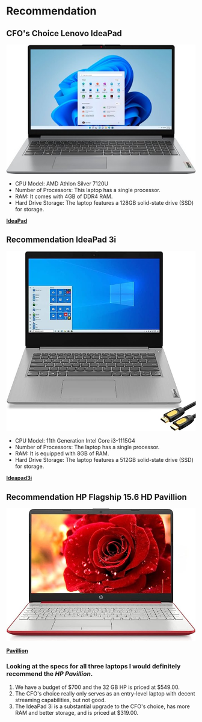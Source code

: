 # Recommendation

## CFO's Choice Lenovo IdeaPad
![CFO](CFO.jpg)

* CPU Model: AMD Athlon Silver 7120U
* Number of Processors: This laptop has a single processor.
* RAM: It comes with 4GB of DDR4 RAM.
* Hard Drive Storage: The laptop features a 128GB solid-state drive (SSD) for storage.

**[IdeaPad](https://www.bestbuy.com/site/lenovo-ideapad-1-15-6-hd-laptop-athlon-silver-7120u-with-4gb-memory-128gb-ssd-cloud-grey/6531746.p?skuId=6531746 "IdeaPad")**

## Recommendation IdeaPad 3i
![McCarty](McCarty.jpg)

* CPU Model: 11th Generation Intel Core i3-1115G4
* Number of Processors: The laptop has a single processor.
* RAM: It is equipped with 8GB of RAM.
* Hard Drive Storage: The laptop features a 512GB solid-state drive (SSD) for storage.

**[Ideapad3i](https://www.amazon.com/Lenovo-IdeaPad-Business-Student-i3-1115G4/dp/B0BSR6N4WY/ref=sr_1_2_sspa?crid=31ZBEMBLDQUC1&keywords=lenovo%2Blaptop&qid=1689560155&refinements=p_n_feature_thirty-three_browse-bin%3A23720419011&rnid=23720416011&s=pc&sprefix=lenovo%2B%2Caps%2C196&sr=1-2-spons&sp_csd=d2lkZ2V0TmFtZT1zcF9hdGY&th=1 "IdeaPad3i")**

## Recommendation HP Flagship 15.6 HD Pavillion
![Pavillion](Pavillion.jpg)

**[Pavillion](https://www.amazon.com/dp/B0BVZJYJDG?tag=highlightreviews-94074-20&th=1 "32GB HP Pavillion")**

### Looking at the specs for all three laptops I would definitely recommend the *HP Pavillion*. 
1. We have a budget of $700 and the 32 GB HP is priced at $549.00.
2. The CFO's choice really only serves as an entry-level laptop with decent streaming capabilities, but not good.
3. The IdeaPad 3i is a substantial upgrade to the CFO's choice, has more RAM and better storage, and is priced at $319.00.



